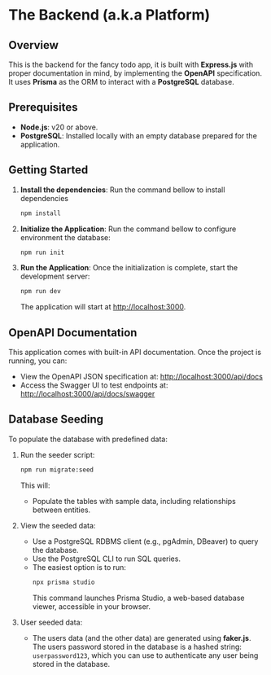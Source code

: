 # The Backend (a.k.a Platform)

## Overview

This is the backend for the fancy todo app, it is built with **Express.js** with proper documentation in mind, by implementing the **OpenAPI** specification. It uses **Prisma** as the ORM to interact with a **PostgreSQL** database.

## Prerequisites

- **Node.js**: v20 or above.
- **PostgreSQL**: Installed locally with an empty database prepared for the application.

## Getting Started

1. **Install the dependencies**:
   Run the command bellow to install dependencies

   ```bash
   npm install
   ```

2. **Initialize the Application**:
   Run the command bellow to configure environment the database:

   ```bash
   npm run init
   ```

3. **Run the Application**:
   Once the initialization is complete, start the development server:
   ```bash
   npm run dev
   ```
   The application will start at [http://localhost:3000](http://localhost:3000).

## OpenAPI Documentation

This application comes with built-in API documentation. Once the project is running, you can:

- View the OpenAPI JSON specification at: [http://localhost:3000/api/docs](http://localhost:8000/api/docs)
- Access the Swagger UI to test endpoints at: [http://localhost:3000/api/docs/swagger](http://localhost:3000/api/docs/swagger)

## Database Seeding

To populate the database with predefined data:

1. Run the seeder script:

   ```bash
   npm run migrate:seed
   ```

   This will:

   - Populate the tables with sample data, including relationships between entities.

2. View the seeded data:
   - Use a PostgreSQL RDBMS client (e.g., pgAdmin, DBeaver) to query the database.
   - Use the PostgreSQL CLI to run SQL queries.
   - The easiest option is to run:
     ```bash
     npx prisma studio
     ```
     This command launches Prisma Studio, a web-based database viewer, accessible in your browser.
3. User seeded data:
   - The users data (and the other data) are generated using **faker.js**. The users password stored in the database is a hashed string: `userpassword123`, which you can use to authenticate any user being stored in the database.
